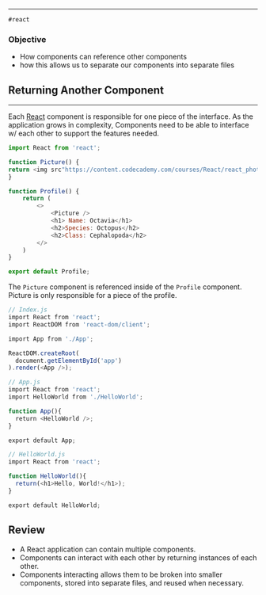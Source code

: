 ----
	#react 

### Objective
- How components can  reference other components
- how this allows us to separate our components into separate files




## Returning Another Component
----

Each [React](React.md) component is responsible for one piece of the interface.
As the application grows in complexity, Components need to be able to interface w/ each other to support the features needed. 

```JavaScript
import React from 'react';

function Picture() {
return <img src"https://content.codecademy.com/courses/React/react_photo-octopus.jpg" />;
}

function Profile() {
	return (
		<>
			<Picture />
			<h1> Name: Octavia</h1>
			<h2>Species: Octopus</h2>
			<h2>Class: Cephalopoda</h2>
		</>
	)
}

export default Profile;
```

The `Picture` component is referenced inside of the `Profile` component. Picture is only responsible for a piece of the profile.

```JavaScript
// Index.js
import React from 'react';
import ReactDOM from 'react-dom/client'; 

import App from './App';  

ReactDOM.createRoot(
  document.getElementById('app')
).render(<App />);
```

```JavaScript
// App.js
import React from 'react';
import HelloWorld from './HelloWorld';  

function App(){
  return <HelloWorld />;
}  

export default App;
```

```JavaScript
// HelloWorld.js
import React from 'react'; 

function HelloWorld(){
  return(<h1>Hello, World!</h1>);
} 

export default HelloWorld;
```

## Review

- A React application can contain multiple components.
- Components can interact with each other by returning instances of each other.
- Components interacting allows them to be broken into smaller components, stored into separate files, and reused when necessary.